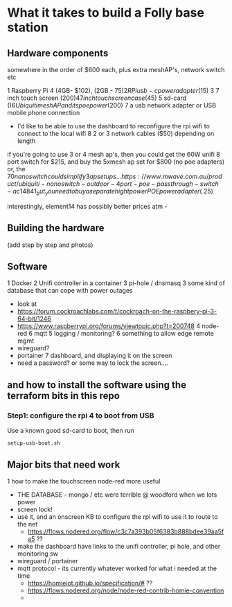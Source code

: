 # What it takes to build a Folly base station

## Hardware components

somewhere in the order of $600 each, plus extra meshAP's, network switch etc

1 Raspberry Pi 4 (4GB- $102), (2GB - $75)
2 RPi usb-c power adapter ($15)
3 7 inch touch screen ($200)
4 7 inch touch screen case ($45)
5 sd-card ($)
6 Ubiquiti mesh AP and its poe power ($200)
7 a usb network adapter or USB mobile phone connection
  * I'd like to be able to use the dashboard to reconfigure the rpi wifi to connect to the local wifi
8 2 or 3 network cables ($50) depending on length

if you're going to use 3 or 4 mesh ap's, then you could get the 60W unifi 8 port switch for $215, and buy the 5xmesh ap set for $800 (no poe adapters)
or, the $70 nanoswitch could simplify 3 ap setups... https://www.mwave.com.au/product/ubiquiti-nanoswitch-outdoor-4port-poe-passthrough-switch-ac14841
_but_ you need to buy a separate hight power POE power adapter (~$25)

interestingly, element14 has possibly better prices atm - 

## Building the hardware

(add step by step and photos)

## Software

1 Docker
2 Unifi controller in a container
3 pi-hole / dnsmasq
3 some kind of database that can cope with power outages
  * look at 
  * https://forum.cockroachlabs.com/t/cockroach-on-the-raspbery-pi-3-64-bit/1246
  * https://www.raspberrypi.org/forums/viewtopic.php?t=200748
4 node-red
6 mqtt
5 logging / monitoring?
6 something to allow edge remote mgmt
  * wireguard?
  * portainer
7 dashboard, and displaying it on the screen
  * need a password? or some way to lock the screen....


## and how to install the software using the terraform bits in this repo

### Step1: configure the rpi 4 to boot from USB

Use a known good sd-card to boot, then run

`setup-usb-boot.sh`

## Major bits that need work

1 how to make the touchscreen node-red more useful
  * THE DATABASE - mongo / etc were terrible @ woodford when we lots power
  * screen lock!
  * use it, and an onscreen KB to configure the rpi wifi to use it to route to the net
    * https://flows.nodered.org/flow/c3c7a393b05f6383b888bdee39aa5fa5 ??
  * make the dashboard have links to the unifi controller, pi hole, and other monitoring sw
  * wireguard / portainer
  * mqtt protocol - its currently whatever worked for what i needed at the time
    * https://homieiot.github.io/specification/# ??
    * https://flows.nodered.org/node/node-red-contrib-homie-convention
    * 